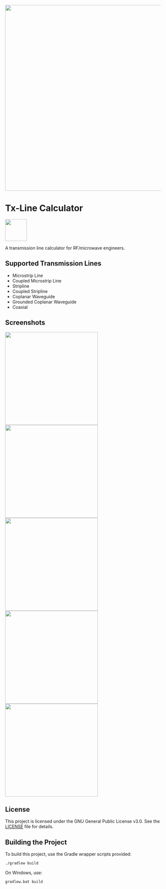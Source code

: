 <img src="https://github.com/rookiepeng/tx-line-calculator/blob/master/pics/promote.png" width="600"></a>

# Tx-Line Calculator

<a href="https://play.google.com/store/apps/details?id=com.rookiedev.microwavetools"><img src="https://play.google.com/intl/en_us/badges/images/generic/en-play-badge.png" height="70"></a>

A transmission line calculator for RF/microwave engineers.

## Supported Transmission Lines

- Microstrip Line
- Coupled Microstrip Line
- Stripline
- Coupled Stripline
- Coplanar Waveguide
- Grounded Coplanar Waveguide
- Coaxial

## Screenshots

<img src="./pics/Screenshot_1.png" width="300"></a>
<img src="./pics/Screenshot_2.png" width="300"></a>
<img src="./pics/Screenshot_3.png" width="300"></a>
<img src="./pics/Screenshot_4.png" width="300"></a>
<img src="./pics/Screenshot_5.png" width="300"></a>

## License

This project is licensed under the GNU General Public License v3.0. See the [LICENSE](LICENSE) file for details.

## Building the Project

To build this project, use the Gradle wrapper scripts provided:

```sh
./gradlew build
```

On Windows, use:

```sh
gradlew.bat build
```

